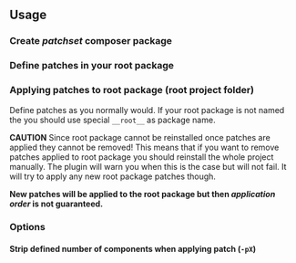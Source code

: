 ## Usage

### Create *patchset* composer package

### Define patches in your root package

### Applying patches to root package (root project folder)

Define patches as you normally would. If your root package is not named the you should use special
`__root__` as package name.

**CAUTION** Since root package cannot be reinstalled once patches are applied they cannot be removed!
This means that if you want to remove patches applied to root package you should reinstall the whole
project manually. The plugin will warn you when this is the case but will not fail. It will try
to apply any new root package patches though.

__New patches will be applied to the root package but then _application order_ is not guaranteed.__

### Options

#### Strip defined number of components when applying patch (`-pX`)
